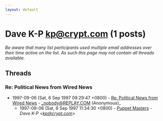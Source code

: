 ```yaml
---
layout: default
---
```


# Dave K-P <kp@crypt.com> (1 posts)

_Be aware that many list participants used multiple email addresses over their time active on the list. As such this page may not contain all threads available._

## Threads

### Re: Political News from Wired News
+ 1997-09-06 (Sat, 6 Sep 1997 09:29:47 +0800) - [Re: Political News from Wired News](/archive/1997/09/4af43efc9e5b1050e7dd90588b5e6aaf537759dfccf809c7a8c4f7c26076158a) - _nobody@REPLAY.COM (Anonymous)_
  + 1997-09-06 (Sat, 6 Sep 1997 11:34:30 +0800) - [Puppet Masters](/archive/1997/09/4d892a9a94767216445d69cc34d23eaa80e4004e85a398471ace223c710b2e28) - _Dave K-P \<kp@crypt.com\>_

